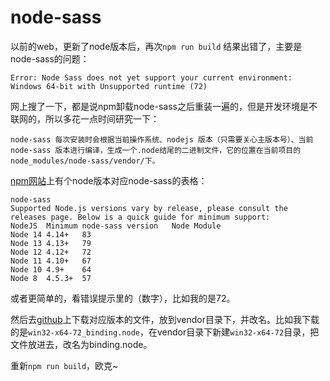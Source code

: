 # node-sass

以前的web，更新了node版本后，再次`npm run build`
结果出错了，主要是node-sass的问题：
```
Error: Node Sass does not yet support your current environment: Windows 64-bit with Unsupported runtime (72)

```
网上搜了一下，都是说npm卸载node-sass之后重装一遍的，但是开发环境是不联网的，所以多花一点时间研究一下：

```
node-sass 每次安装时会根据当前操作系统、nodejs 版本（只需要关心主版本号）、当前 node-sass 版本进行编译，生成一个.node结尾的二进制文件，它的位置在当前项目的node_modules/node-sass/vendor/下。
```
[npm网站](https://www.npmjs.com/package/node-sass)上有个node版本对应node-sass的表格：
```
node-sass
Supported Node.js versions vary by release, please consult the releases page. Below is a quick guide for minimum support:
NodeJS	Minimum node-sass version	Node Module
Node 14	4.14+	83
Node 13	4.13+	79
Node 12	4.12+	72
Node 11	4.10+	67
Node 10	4.9+	64
Node 8	4.5.3+	57
```
或者更简单的，看错误提示里的（数字），比如我的是72。

然后去[github](https://github.com/sass/node-sass/releases)上下载对应版本的文件，放到vendor目录下，并改名。比如我下载的是`win32-x64-72_binding.node`，在vendor目录下新建`win32-x64-72`目录，把文件放进去，改名为binding.node。

重新`npm run build`，欧克~


